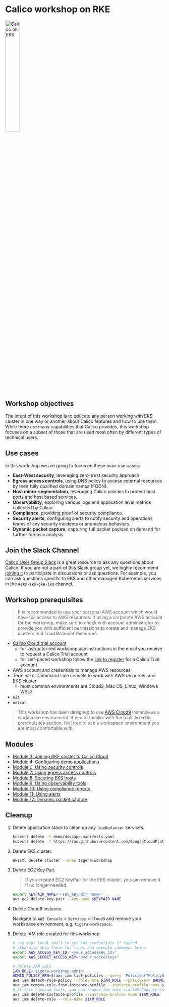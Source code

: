 # Calico workshop on RKE

<img src="img/calico-on-eks.png" alt="Calico on EKS" width="30%"/>

## Workshop objectives

The intent of this workshop is to educate any person working with EKS cluster in one way or another about Calico features and how to use them. While there are many capabilities that Calico provides, this workshop focuses on a subset of those that are used most often by different types of technical users.

## Use cases

In this workshop we are going to focus on these main use cases:

- **East-West security**, leveraging zero-trust security approach.
- **Egress access controls**, using DNS policy to access external resources by their fully qualified domain names (FQDN).
- **Host micro-segmentation**, leveraging Calico policies to protect host ports and host based services.
- **Observability**, exploring various logs and application level metrics collected by Calico.
- **Compliance**, providing proof of security compliance.
- **Security alerts**, configuring alerts to notify security and operations teams of any security incidents or anomalous behaviors.
- **Dynamic packet capture**, capturing full packet payload on demand for further forensic analysis.

## Join the Slack Channel

[Calico User Group Slack](https://slack.projectcalico.org/) is a great resource to ask any questions about Calico. If you are not a part of this Slack group yet, we highly recommend [joining it](https://slack.projectcalico.org/) to participate in discussions or ask questions. For example, you can ask questions specific to EKS and other managed Kubernetes services in the `#eks-aks-gke-iks` channel.

## Workshop prerequisites

>It is recommended to use your personal AWS account which would have full access to AWS resources. If using a corporate AWS account for the workshop, make sure to check with account administrator to provide you with sufficient permissions to create and manage EKS clusters and Load Balancer resources.

- [Calico Cloud trial account](https://www.tigera.io/tigera-products/calico-cloud/)
  - for instructor-led workshop use instructions in the email you receive to request a Calico Trial account
  - for self-paced workshop follow the [link to register](https://www.tigera.io/tigera-products/calico-cloud/) for a Calico Trial account
- AWS account and credentials to manage AWS resources
- Terminal or Command Line console to work with AWS resources and EKS cluster
  - most common environments are Cloud9, Mac OS, Linux, Windows WSL2
- `Git`
- `netcat`

>This workshop has been designed to use [AWS Cloud9](https://docs.aws.amazon.com/cloud9/latest/user-guide/tutorial.html) instance as a workspace environment. If you're familiar with the tools listed in prerequisites section, feel free to use a workspace environment you are most comfortable with.

## Modules


- [Module 3: Joining RKE cluster to Calico Cloud](modules/joining-RKE-to-calico-cloud.md)
- [Module 4: Configuring demo applications](modules/configuring-demo-apps.md)
- [Module 6: Using security controls](modules/using-security-controls.md)
- [Module 7: Using egress access controls](modules/using-egress-access-controls.md)
- [Module 8: Securing EKS hosts](modules/securing-heps.md)
- [Module 9: Using observability tools](modules/using-observability-tools.md)
- [Module 10: Using compliance reports](modules/using-compliance-reports.md)
- [Module 11: Using alerts](modules/using-alerts.md)
- [Module 12: Dynamic packet capture](modules/dynamic-packet-capture.md)

## Cleanup

1. Delete application stack to clean up any `loadbalancer` services.

    ```bash
    kubectl delete -f demo/dev/app.manifests.yaml
    kubectl delete -f https://raw.githubusercontent.com/GoogleCloudPlatform/microservices-demo/master/release/kubernetes-manifests.yaml
    ```

2. Delete EKS cluster.

    ```bash
    eksctl delete cluster --name tigera-workshop
    ```

3. Delete EC2 Key Pair.

    >If you created EC2 KeyPair for the EKS cluster, you can remove it if no longer needed.

    ```bash
    export KEYPAIR_NAME='<set_keypair_name>'
    aws ec2 delete-key-pair --key-name $KEYPAIR_NAME
    ```

4. Delete Cloud9 instance.

    Navigate to `AWS Console` > `Services` > `Cloud9` and remove your workspace environment, e.g. `tigera-workspace`.

5. Delete IAM role created for this workshop.

    ```bash
    # use your local shell to set AWS credentials if needed
    # otherwise skip these two lines and execute commands below
    export AWS_ACCESS_KEY_ID="<your_accesskey_id>"
    export AWS_SECRET_ACCESS_KEY="<your_secretkey>"

    # delete IAM role
    IAM_ROLE='tigera-workshop-admin'
    ADMIN_POLICY_ARN=$(aws iam list-policies --query 'Policies[?PolicyName==`AdministratorAccess`].Arn' --output text)
    aws iam detach-role-policy --role-name $IAM_ROLE --policy-arn $ADMIN_POLICY_ARN
    aws iam remove-role-from-instance-profile --instance-profile-name $IAM_ROLE --role-name $IAM_ROLE
    # if this command fails, you can remove the role via AWS Console once you delete the Cloud9 instance
    aws iam delete-instance-profile --instance-profile-name $IAM_ROLE
    aws iam delete-role --role-name $IAM_ROLE
    ```
